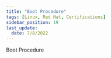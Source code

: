 ```yaml
---
title: "Boot Procedure"
tags: [Linux, Red Hat, Certifications]
sidebar_position: 19
last_update:
  date: 7/8/2022
---
```


Boot Procedure
